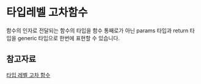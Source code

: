 # 타입레벨 고차함수

함수의 인자로 전달되는 함수의 타입을 함수 통째로가 아닌 params 타입과 return 타입을 generic 타입으로 한번에 표현할 수 있습니다.

## 참고자료

[타입 레벨 고차 함수](https://overcurried.com/%ED%83%80%EC%9E%85%20%EB%A0%88%EB%B2%A8%20%EA%B3%A0%EC%B0%A8%20%ED%95%A8%EC%88%98/)
